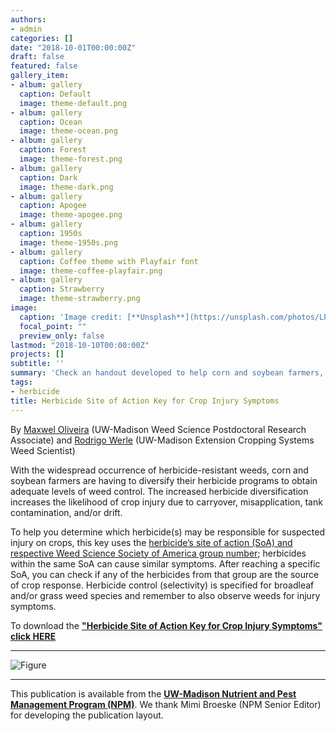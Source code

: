 ```yaml
---
authors:
- admin
categories: []
date: "2018-10-01T00:00:00Z"
draft: false
featured: false
gallery_item:
- album: gallery
  caption: Default
  image: theme-default.png
- album: gallery
  caption: Ocean
  image: theme-ocean.png
- album: gallery
  caption: Forest
  image: theme-forest.png
- album: gallery
  caption: Dark
  image: theme-dark.png
- album: gallery
  caption: Apogee
  image: theme-apogee.png
- album: gallery
  caption: 1950s
  image: theme-1950s.png
- album: gallery
  caption: Coffee theme with Playfair font
  image: theme-coffee-playfair.png
- album: gallery
  caption: Strawberry
  image: theme-strawberry.png
image:
  caption: 'Image credit: [**Unsplash**](https://unsplash.com/photos/LPylXWfMpgE)'
  focal_point: ""
  preview_only: false
lastmod: "2018-10-10T00:00:00Z"
projects: []
subtitle: ''
summary: 'Check an handout developed to help corn and soybean farmers, agronomists, Ag educators and crop scouts identify potential herbicide injury symptoms on crops' 
tags:
- herbicide
title: Herbicide Site of Action Key for Crop Injury Symptoms
---
```


By [Maxwel Oliveira](https://twitter.com/maxwelco) (UW-Madison Weed Science Postdoctoral Research Associate) and [Rodrigo Werle](https://agronomy.wisc.edu/rodrigo-werle/) (UW-Madison Extension Cropping Systems Weed Scientist)  


With the widespread occurrence of herbicide-resistant weeds, corn and soybean farmers are having to diversify their herbicide programs to obtain adequate levels of weed control. The increased herbicide diversification increases the likelihood of crop injury due to carryover, misapplication, tank contamination, and/or drift.  

To help you determine which herbicide(s) may be responsible for suspected injury on crops, this key uses the [herbicide’s site of action (SoA) and respective Weed Science Society of America group number](http://ipcm.wisc.edu/download/pubsPM/Herbicide-Mode-of-Action.pdf); herbicides within the same SoA can cause similar symptoms. After reaching a specific SoA, you can check if any of the herbicides from that group are the source of crop response. Herbicide control (selectivity) is specified for broadleaf and/or grass weed species and remember to also observe weeds for injury symptoms.

To download the [**"Herbicide Site of Action Key for Crop Injury Symptoms" click HERE**](/files/2018_HerbicideInjury_EN.pdf)  
____________________________________________________________________________________________
![Figure](/post/chave/herbchart_EN.jpg) 
____________________________________________________________________________________________

This publication is available from the [**UW-Madison Nutrient and Pest Management Program (NPM)**](http://ipcm.wisc.edu/npm/). We thank Mimi Broeske (NPM Senior Editor) for developing the publication layout.